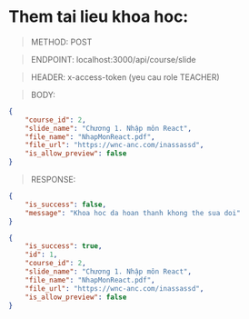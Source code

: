 # Them tai lieu khoa hoc:

> METHOD: POST

> ENDPOINT: localhost:3000/api/course/slide

> HEADER: x-access-token (yeu cau role TEACHER)

> BODY: 
```json
{
    "course_id": 2,
    "slide_name": "Chương 1. Nhập môn React",
    "file_name": "NhapMonReact.pdf",
    "file_url": "https://wnc-anc.com/inassassd",
    "is_allow_preview": false
}
```

> RESPONSE:

```json
{
    "is_success": false,
    "message": "Khoa hoc da hoan thanh khong the sua doi"
}
```

```json
{
    "is_success": true,
    "id": 1,
    "course_id": 2,
    "slide_name": "Chương 1. Nhập môn React",
    "file_name": "NhapMonReact.pdf",
    "file_url": "https://wnc-anc.com/inassassd",
    "is_allow_preview": false
}
```